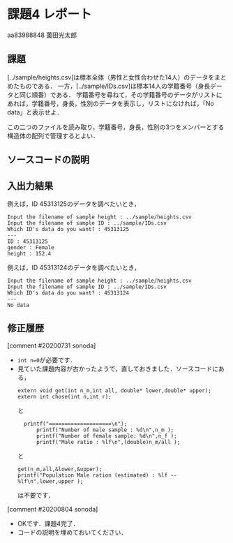 # 課題4 レポート

aa83988848 薗田光太郎

## 課題

[../sample/heights.csv]は標本全体（男性と女性合わせた14人）のデータをまとめたものである．
一方，[../sample/IDs.csv]は標本14人の学籍番号（身長データと同じ順番）である．
学籍番号を尋ねて，その学籍番号のデータがリストにあれば，学籍番号，身長，性別のデータを表示し，リストになければ，「No data」と表示せよ．

この二つのファイルを読み取り，学籍番号，身長，性別の3つをメンバーとする構造体の配列で管理するとよい．

## ソースコードの説明


## 入出力結果

例えば，ID 45313125のデータを調べたいとき，

```
Input the filename of sample height : ../sample/heights.csv
Input the filename of sample ID : ../sample/IDs.csv
Which ID's data do you want? : 45313125
---
ID : 45313125
gender : Female
height : 152.4
```

例えば，ID 45313124のデータを調べたいとき，

```
Input the filename of sample height : ../sample/heights.csv
Input the filename of sample ID : ../sample/IDs.csv
Which ID's data do you want? : 45313124
---
No data
```

## 修正履歴

[comment #20200731 sonoda]
- `int n=0`が必要です．
- 見ていた課題内容が古かったようで，直しておきました．ソースコードにある，
  ```
  extern void get(int n_m,int all, double* lower,double* upper);
  extern int chose(int n,int r);
  ```
  と
  ```
  	printf("====================\n");
		printf("Number of male sample : %d\n",n_m );
		printf("Number of female sample: %d\n",n_f );
		printf("Male ratio : %lf\n",(double)n_m/all );
  ```
  と
  ```
  get(n_m,all,&lower,&upper);
  printf("Population Male ration (estimated) : %lf -- %lf\n",lower,upper );
  ```
   は不要です． 


[comment #20200804 sonoda]
- OKです．課題4完了．
- コードの説明を埋めておいてください．
